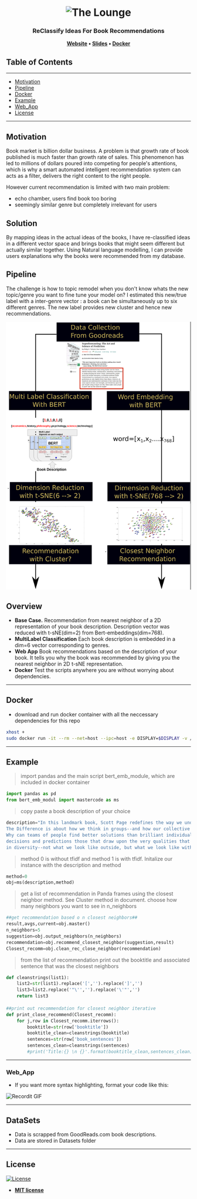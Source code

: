 <h1 align="center">
	<img
		width="300"
		alt="The Lounge"
		src="https://scontent-yyz1-1.xx.fbcdn.net/v/t1.0-9/62200292_10157411681371974_7461257159871823872_n.jpg?_nc_cat=107&_nc_ht=scontent-yyz1-1.xx&oh=c76009347bb601ab5d8cdd894ce0467c&oe=5D80E6C7">
</h1>

<h3 align="center">
	ReClassify Ideas For Book Recommendations
</h3>

<p align="center">
	<strong>
		<a href="http://platoni.city/">Website</a>
		•
		<a href="https://bit.ly/2I8fdfK">Slides</a>
		•
		<a href="https://cloud.docker.com/u/alinsi/repository/docker/alinsi/reboo">Docker</a>
	</strong>
</p>

## Table of Contents 

---
- [Motivation](#pipeline) 
- [Pipeline](#pipeline)
- [Docker](#docker)
- [Example](#example)
- [Web_App](#web_app)
- [License](#license)
---

## Motivation

Book market is billion dollar business. A problem is that growth rate of book published is much faster than growth rate of sales. This phenomenon has led to millions of dollars poured into competing for people's attentions, which is why a smart automated intelligent recommendation system can acts as a filter, delivers the right content to the right people. 

However current recommendation is limited with two main problem:

- echo chamber, users find book too boring 
- seemingly similar genre but completely irrelevant for users

## Solution
By mapping ideas in the actual ideas of the books, I have re-classified ideas in a different vector space and brings books that might seem different but actually similar together. Using Natural language modelling, I can provide users explanations why the books were recommended from my database. 

## Pipeline
The challenge is how to topic remodel when you don't know whats the new topic/genre you want to fine tune your model on?
I estimated this new/true label with a inter-genre vector : a book can be simultaneously up to six different genres. The new label provides new cluster and hence new recommendations. 

[![INSERT YOUR GRAPHIC HERE](https://raw.githubusercontent.com/lindseypeng/Reboo/master/pics/reboopipeline.png)]()

## Overview

* **Base Case.** Recommendation from nearest neighbor of a 2D representation of your book description. Description vector was reduced with t-sNE(dim=2) from Bert-embeddings(dim=768). 
* **MultiLabel Classification** Each book description is embedded in a dim=6 vector corresponding to genres. 
* **Web App** Book recommendations based on the description of your book. It tells you why the book was recommended by giving you the nearest neighbor in 2D t-sNE representation.
* **Docker** Test the scripts anywhere you are without worrying about dependencies. 

---


## Docker

- download and run docker container with all the neccessary dependencies for this repo
```bash
xhost +
sudo docker run -it --rm --net=host --ipc=host -e DISPLAY=$DISPLAY -v /tmp/.X11-unix:/tmp/.X11-unit -v /home/lindsey/Desktop:/root alinsi/reboo
```
---
## Example 

> import pandas and the main script bert_emb_module, which are included in docker container
```python
import pandas as pd
from bert_emb_modul import mastercode as ms
```
> copy paste a book description of your choice
```python
description="In this landmark book, Scott Page redefines the way we understand ourselves in relation to one another. \
The Difference is about how we think in groups--and how our collective wisdom exceeds the sum of its parts. \
Why can teams of people find better solutions than brilliant individuals working alone? And why are the best group \
decisions and predictions those that draw upon the very qualities that make each of us unique? The answers lie \
in diversity--not what we look like outside, but what we look like within, our distinct tools and abilities."
```
> method 0 is without tfidf and method 1 is with tfidf. Initalize our instance with the description and method
```python
method=0
obj=ms(description,method)
```
> get a list of recommendation in Panda frames using the closest neighbor method. See Cluster method in document.
> choose how many neighbors you want to see in n_neighbors
```python
##get recommendation based o n closest neighbors##
result,avgs,current=obj.master()
n_neighbors=5
suggestion=obj.output_neighbors(n_neighbors)
recommendation=obj.recommend_closest_neighbor(suggestion,result)
Closest_recomm=obj.clean_rec_close_neighbor(recommendation)
```
> from the list of recommendation print out the booktitle and associated sentence that was the closest neighbors
```python
def cleanstrings(list1):
    list2=str(list1).replace('[','').replace(']','')
    list3=list2.replace('"\'','').replace('\'"','')
    return list3

##print out recommendation for closest neighbor iterative
def print_close_recommend(Closest_recomm):
    for j,row in Closest_recomm.iterrows():
        booktitle=str(row['booktitle'])
        booktitle_clean=cleanstrings(booktitle)
        sentences=str(row['book_sentences'])
        sentences_clean=cleanstrings(sentences)
        #print('Title:{} \n {}'.format(booktitle_clean,sentences_clean))

```

---
### Web_App

- If you want more syntax highlighting, format your code like this:

![Recordit GIF](https://raw.githubusercontent.com/lindseypeng/Reboo/master/pics/webapp.gif)

---
## DataSets
- Data is scrapped from GoodReads.com book descriptions.
- Data are stored in Datasets folder

---






## License

[![License](http://img.shields.io/:license-mit-blue.svg?style=flat-square)](http://badges.mit-license.org)

- **[MIT license](http://opensource.org/licenses/mit-license.php)**
